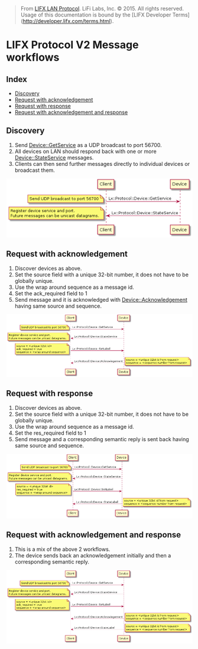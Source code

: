 > From [LIFX LAN Protocol](README.md). LiFi Labs, Inc. © 2015. All rights reserved. Usage of this documentation is bound by the [LIFX Developer  Terms] (http://developer.lifx.com/terms.html).

# LIFX Protocol V2 Message workflows

## Index

* [Discovery](#discovery)
* [Request with acknowledgement](#request-with-acknowledgement)
* [Request with response](#request-with-response)
* [Request with acknowledgement and response](#request-with-acknowledgement-and-response)

## Discovery

1. Send [Device::GetService](messages/device.md#getservice---2)
as a UDP broadcast to port 56700.
2. All devices on LAN should respond back with one or more
[Device::StateService](messages/device.md#stateservice---3) messages.
3. Clients can then send further messages directly to individual devices or
broadcast them.

![Discovery](workflows/discovery.png)

## Request with acknowledgement

1. Discover devices as above.
2. Set the source field with a unique 32-bit number,
it does not have to be globally unique.
3. Use the wrap around sequence as a message id.
4. Set the ack_required field to 1
5. Send message and it is acknowledged with
[Device::Acknowledgement](messages/device.md#acknowledgement---45)
having same source and sequence.

![Request with acknowledgement](workflows/request-with-ack.png)

## Request with response

1. Discover devices as above.
2. Set the source field with a unique 32-bit number,
it does not have to be globally unique.
3. Use the wrap around sequence as a message id.
4. Set the res_required field to 1
5. Send message and a corresponding semantic reply is sent back
having same source and sequence.

![Request with response](workflows/request-with-response.png)

## Request with acknowledgement and response

1. This is a mix of the above 2 workflows.
2. The device sends back an acknowledgement initially and
then a corresponding semantic reply.

![Request with acknowledgement and response](workflows/request-with-ack-and-response.png)
